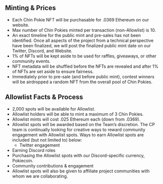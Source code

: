 ## Minting & Prices
- Each Chin Pokie NFT will be purchasable for .0369 Ethereum on our website.
- Max number of Chin Pokies minted per transaction (non-Allowlist) is 10.
- An exact timeline for the public mint and pre-sales has not been identified. Once all aspects of the project from a technical perspective have been finalized, we will post the finalized public mint date on our Twitter, Discord, and Website. 
- 1% of NFTs will be kept aside to be used for raffles, giveaways, or other community events. 
- NFT metadata will be shuffled before the NFTs are revealed and after 1% of NFTs are set aside to ensure fairness. 
- Immediately prior to pre-sale (and before public mint), contest winners will be airdropped a random NFT from the overall pool of Chin Pokies. 
## Allowlist Facts & Process
- 2,000 spots will be available for Allowlist. 
- Allowlist holders will be able to mint a maximum of 3 Chin Pokies.
- Allowlist mints will cost .025 Ethereum each (down from .0369). 
- Allowlist spots will be awarded based on the Team’s discretion. The CP team is continually looking for creative ways to reward community engagement with Allowlist spots.  Ways to earn Allowlist spots are included (but not limited to) below:
  - Twitter engagement
- Earning Discord roles
- Purchasing the Allowlist spots with our Discord-specific currency, Pokiecoin. 
- Community contributions & engagement
- Allowlist spots will also be given to affiliate project communities with whom we are collaborating.
